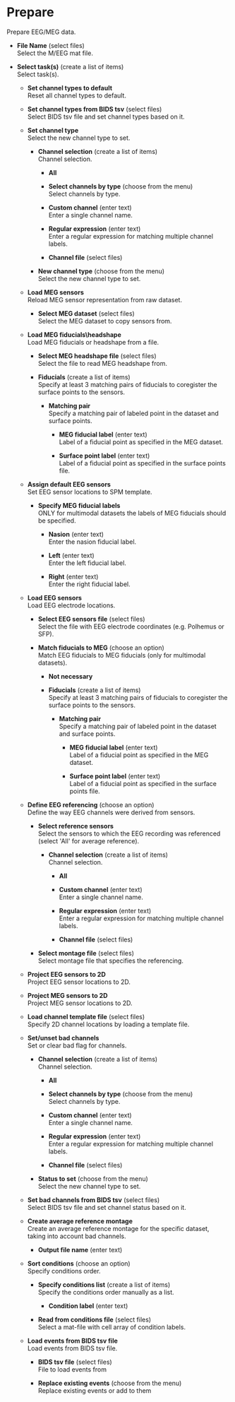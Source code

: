 # Prepare  
Prepare EEG/MEG data.   

* **File Name** (select files)  
Select the M/EEG mat file.   

* **Select task(s)** (create a list of items)  
Select task(s).   

    * **Set channel types to default**   
    Reset all channel types to default.   

    * **Set channel types from BIDS tsv** (select files)  
    Select BIDS tsv file and set channel types based on it.   

    * **Set channel type**   
    Select the new channel type to set.   

        * **Channel selection** (create a list of items)  
        Channel selection.   

            * **All**   


            * **Select channels by type** (choose from the menu)  
            Select channels by type.   

            * **Custom channel** (enter text)  
            Enter a single channel name.   

            * **Regular expression** (enter text)  
            Enter a regular expression for matching multiple channel labels.   

            * **Channel file** (select files)  


        * **New channel type** (choose from the menu)  
        Select the new channel type to set.   

    * **Load MEG sensors**   
    Reload MEG sensor representation from raw dataset.   

        * **Select MEG dataset** (select files)  
        Select the MEG dataset to copy sensors from.   

    * **Load MEG fiducials\headshape**   
    Load MEG fiducials or headshape from a file.   

        * **Select MEG headshape file** (select files)  
        Select the file to read MEG headshape from.   

        * **Fiducials** (create a list of items)  
        Specify at least 3 matching pairs of fiducials to coregister the surface points to the sensors.   

            * **Matching pair**   
            Specify a matching pair of labeled point in the dataset and surface points.   

                * **MEG fiducial label** (enter text)  
                Label of a fiducial point as specified in the MEG dataset.   

                * **Surface point label** (enter text)  
                Label of a fiducial point as specified in the surface points file.   

    * **Assign default EEG sensors**   
    Set EEG sensor locations to SPM template.   

        * **Specify MEG fiducial labels**   
        ONLY for multimodal datasets the labels of MEG fiducials should be specified.   

            * **Nasion** (enter text)  
            Enter the nasion fiducial label.   

            * **Left** (enter text)  
            Enter the left fiducial label.   

            * **Right** (enter text)  
            Enter the right fiducial label.   

    * **Load EEG sensors**   
    Load EEG electrode locations.   

        * **Select EEG sensors file** (select files)  
        Select the file with EEG electrode coordinates (e.g. Polhemus or SFP).   

        * **Match fiducials to MEG** (choose an option)  
        Match EEG fiducials to MEG fiducials (only for multimodal datasets).   

            * **Not necessary**   


            * **Fiducials** (create a list of items)  
            Specify at least 3 matching pairs of fiducials to coregister the surface points to the sensors.   

                * **Matching pair**   
                Specify a matching pair of labeled point in the dataset and surface points.   

                    * **MEG fiducial label** (enter text)  
                    Label of a fiducial point as specified in the MEG dataset.   

                    * **Surface point label** (enter text)  
                    Label of a fiducial point as specified in the surface points file.   

    * **Define EEG referencing** (choose an option)  
    Define the way EEG channels were derived from sensors.   

        * **Select reference sensors**   
        Select the sensors to which the EEG recording was referenced   
        (select 'All' for average reference).   

            * **Channel selection** (create a list of items)  
            Channel selection.   

                * **All**   


                * **Custom channel** (enter text)  
                Enter a single channel name.   

                * **Regular expression** (enter text)  
                Enter a regular expression for matching multiple channel labels.   

                * **Channel file** (select files)  


        * **Select montage file** (select files)  
        Select montage file that specifies the referencing.   

    * **Project EEG sensors to 2D**   
    Project EEG sensor locations to 2D.   

    * **Project MEG sensors to 2D**   
    Project MEG sensor locations to 2D.   

    * **Load channel template file** (select files)  
    Specify 2D channel locations by loading a template file.   

    * **Set/unset bad channels**   
    Set or clear bad flag for channels.   

        * **Channel selection** (create a list of items)  
        Channel selection.   

            * **All**   


            * **Select channels by type** (choose from the menu)  
            Select channels by type.   

            * **Custom channel** (enter text)  
            Enter a single channel name.   

            * **Regular expression** (enter text)  
            Enter a regular expression for matching multiple channel labels.   

            * **Channel file** (select files)  


        * **Status to set** (choose from the menu)  
        Select the new channel type to set.   

    * **Set bad channels from BIDS tsv** (select files)  
    Select BIDS tsv file and set channel status based on it.   

    * **Create average reference montage**   
    Create an average reference montage for the specific dataset,    
    taking into account bad channels.   

        * **Output file name** (enter text)  


    * **Sort conditions** (choose an option)  
    Specify conditions order.   

        * **Specify conditions list** (create a list of items)  
        Specify the conditions order manually as a list.   

            * **Condition label** (enter text)  


        * **Read from conditions file** (select files)  
        Select a mat-file with cell array of condition labels.   

    * **Load events from BIDS tsv file**   
    Load events from BIDS tsv file.   

        * **BIDS tsv file** (select files)  
        File to load events from   

        * **Replace existing events** (choose from the menu)  
        Replace existing events or add to them   
